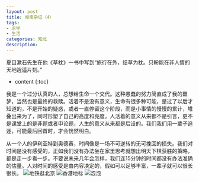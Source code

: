 ```yaml
---
layout: post
title: 岭南杂记（4）
tags:
- 求学
- 生活
categories: 知北
description: 
---
```

夏目漱石先生在他《草枕》一书中写到“旅行在外，结草为枕。只盼能在非人情的天地逍遥片刻。”
* content
{:toc}




我是一个过分认真的人，总想给生命一个交代。这种愚蠢的努力简直成了我的噩梦，当然也是最终的救赎。活着不是没有意义，生命有很多种可能，是过了以后才知道的，不是开始的疑惑，或者一直停留这个阶段，而是小事情的慢慢的累计，堆叠出来为了，同时形塑了自己的高度和亮度。人活着的意义从来都不是引言，更不是课堂上的是非题或者申论题，人生的意义从来都是后设的。我们我们用一辈子追逐，可能最后回首时，才会恍然明白。

从一个人的伊利亚特到奥德赛，时间像是一场不可逆转的无可挽回的损失。我们对时间是没有感受的，正如我们没有办法坐在家里思考就想出明天下棋获胜的策略，都是走一步看一步。不要说未来几年会怎样，我们连15分钟的时间都没有办法准确的估量。人对时间的感受是由内容决定的，假如可以足够丰富，一辈子就可以很长很长。
![地铁逛北京](http://i4.bvimg.com/593397/247aa5b05cc3d4d9.jpg)
![香港地标](http://i4.bvimg.com/593397/2c2e8ef1658ea985.jpg)
![泡泡](http://i4.bvimg.com/593397/9631d874d044b774.jpg)
